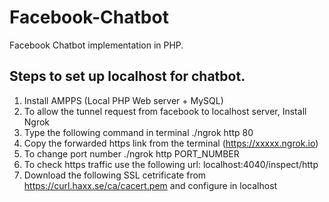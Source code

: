 # Facebook-Chatbot  

Facebook Chatbot implementation in PHP.  

## Steps to set up localhost for chatbot.

1. Install AMPPS (Local PHP Web server + MySQL)  
2. To allow the tunnel request from facebook to localhost server, Install Ngrok  
3. Type the following command in terminal ./ngrok http 80  
4. Copy the forwarded https link from the terminal (https://xxxxx.ngrok.io)   
5. To change port number ./ngrok http PORT_NUMBER  
6. To check https traffic use the following url:  localhost:4040/inspect/http  
7. Download the following SSL cetrificate from https://curl.haxx.se/ca/cacert.pem and configure in localhost  
